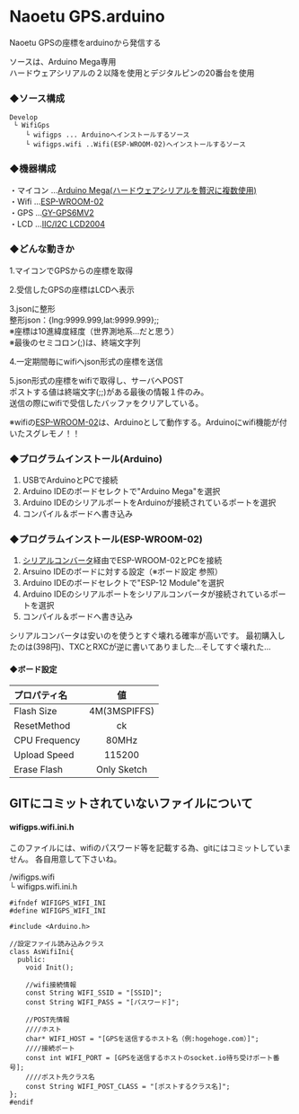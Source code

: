 # Naoetu GPS.arduino

Naoetu GPSの座標をarduinoから発信する  

ソースは、Arduino Mega専用  
ハードウェアシリアルの２以降を使用とデジタルピンの20番台を使用  

### ◆ソース構成
```
Develop  
 └ WifiGps  
    └ wifigps ... Arduinoへインストールするソース  
    └ wifigps.wifi ..Wifi(ESP-WROOM-02)へインストールするソース  
```

### ◆機器構成
・マイコン ...[Arduino Mega(ハードウェアシリアルを贅沢に複数使用)](https://amzn.to/2NE04Hv)  
・Wifi ...[ESP-WROOM-02](https://amzn.to/2R0oOHR)  
・GPS ...[GY-GPS6MV2](https://amzn.to/2R1m3X0)  
・LCD ...[IIC/I2C LCD2004](https://amzn.to/2zwlkGA)  

### ◆どんな動きか
1.マイコンでGPSからの座標を取得
    
2.受信したGPSの座標はLCDへ表示  

3.jsonに整形  
  整形json：{lng:9999.999,lat:9999.999};;  
  ※座標は10進緯度経度（世界測地系...だと思う）  
  ※最後のセミコロン(;)は、終端文字列  
  
4.一定期間毎にwifiへjson形式の座標を送信  

5.json形式の座標をwifiで取得し、サーバへPOST  
ポストする値は終端文字(;;)がある最後の情報１件のみ。  
送信の際にwifiで受信したバッファをクリアしている。  

※wifiの[ESP-WROOM-02](https://amzn.to/2R0oOHR)は、Arduinoとして動作する。Arduinoにwifi機能が付いたスグレモノ！！  

### ◆プログラムインストール(Arduino)
1. USBでArduinoとPCで接続
1. Arduino IDEのボードセレクトで"Arduino Mega"を選択
1. Arduino IDEのシリアルポートをArduinoが接続されているポートを選択
1. コンパイル＆ボードへ書き込み

### ◆プログラムインストール(ESP-WROOM-02)
1. [シリアルコンバータ](https://amzn.to/2NFXvod)経由でESP-WROOM-02とPCを接続
1. Arsuino IDEのボードに対する設定（※ボード設定 参照）
1. Arduino IDEのボードセレクトで"ESP-12 Module"を選択
1. Arduino IDEのシリアルポートをシリアルコンバータが接続されているポートを選択
1. コンパイル＆ボードへ書き込み

シリアルコンバータは安いのを使うとすぐ壊れる確率が高いです。
最初購入したのは(398円)、TXCとRXCが逆に書いてありました...そしてすぐ壊れた...

#### ◆ボード設定
|プロパティ名|値|
|:--|:--:|
|Flash Size|4M(3MSPIFFS)|
|ResetMethod|ck|
|CPU Frequency|80MHz|
|Upload Speed|115200|
|Erase Flash|Only Sketch|

## GITにコミットされていないファイルについて

#### wifigps.wifi.ini.h
このファイルには、wifiのパスワード等を記載する為、gitにはコミットしていません。
各自用意して下さいね。　　

/wifigps.wifi  
 └ wifigps.wifi.ini.h  
```
#ifndef WIFIGPS_WIFI_INI
#define WIFIGPS_WIFI_INI

#include <Arduino.h>

//設定ファイル読み込みクラス
class AsWifiIni{
  public:
    void Init();
  
    //wifi接続情報
    const String WIFI_SSID = "[SSID]";
    const String WIFI_PASS = "[パスワード]";
    
    //POST先情報
    ////ホスト
    char* WIFI_HOST = "[GPSを送信するホスト名（例:hogehoge.com）]";
    ////接続ポート
    const int WIFI_PORT = [GPSを送信するホストのsocket.io待ち受けポート番号];
    ////ポスト先クラス名
    const String WIFI_POST_CLASS = "[ポストするクラス名]";
};
#endif
```
